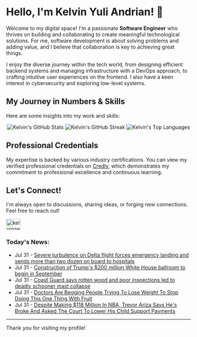 # Hello, I'm Kelvin Yuli Andrian! 👋

Welcome to my digital space! I'm a passionate **Software Engineer** who thrives on building and collaborating to create meaningful technological solutions. For me, software development is about solving problems and adding value, and I believe that collaboration is key to achieving great things.

I enjoy the diverse journey within the tech world, from designing efficient backend systems and managing infrastructure with a DevOps approach, to crafting intuitive user experiences on the frontend. I also have a keen interest in cybersecurity and exploring low-level systems.

## My Journey in Numbers & Skills

Here are some insights into my work and skills:

<p align="center">
  <img src="https://github-readme-stats.vercel.app/api?username=kelvinzer0&show_icons=true&theme=radical" alt="Kelvin's GitHub Stats" />
  <img src="https://github-readme-streak-stats.herokuapp.com/?user=kelvinzer0&theme=radical" alt="Kelvin's GitHub Streak" />
  <img src="https://github-readme-stats.vercel.app/api/top-langs/?username=kelvinzer0&layout=compact&theme=radical" alt="Kelvin's Top Languages" />
</p>

## Professional Credentials

My expertise is backed by various industry certifications. You can view my verified professional credentials on [Credly](https://www.credly.com/users/kelvin-yuli-andrian/badges), which demonstrates my commitment to professional excellence and continuous learning.

## Let's Connect!

I'm always open to discussions, sharing ideas, or forging new connections. Feel free to reach out!

<p align="left">
    <a href="https://linkedin.com/in/kelvinzero" target="blank"><img align="center" src="https://cdn.jsdelivr.net/npm/simple-icons@3.0.1/icons/linkedin.svg" alt="kelvinzero" height="30" width="40" /></a>
</p>

### Today's News:

<!-- feed start -->
- Jul 31 - [Severe turbulence on Delta flight forces emergency landing and sends more than two dozen on board to hospitals](https://www.yahoo.com/news/articles/more-two-dozen-passengers-taken-045752757.html)
- Jul 31 - [Construction of Trump's $200 million White House ballroom to begin in September](https://www.yahoo.com/news/articles/construction-trump-ballroom-white-house-183759941.html)
- Jul 31 - [Coast Guard says rotten wood and poor inspections led to deadly schooner mast collapse](https://www.yahoo.com/news/articles/coast-guard-says-rotten-wood-183149612.html)
- Jul 31 - [Doctors Are Begging People Trying To Lose Weight To Stop Doing This One Thing With Fruit](https://health.yahoo.com/wellness/nutrition/weight-loss/articles/doctors-begging-people-trying-lose-175000489.html)
- Jul 31 - [Despite Making $118 Million In NBA, Trevor Ariza Says He's Broke And Asked The Court To Lower His Child Support Payments](https://www.yahoo.com/entertainment/articles/despite-making-118-million-nba-164831567.html)
<!-- feed end -->

---

Thank you for visiting my profile!